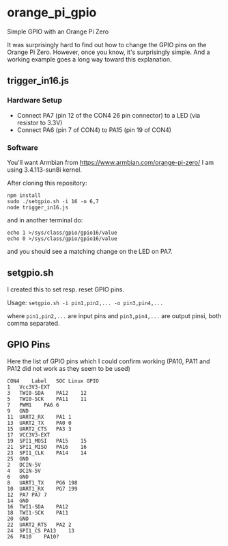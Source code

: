 # orange_pi_gpio
Simple GPIO with an Orange Pi Zero

It was surprisingly hard to find out how to change the GPIO pins on the Orange Pi Zero. However, once you know, it's surprisingly simple. And a working example goes a long way toward this explanation.

## trigger_in16.js

### Hardware Setup

* Connect PA7 (pin 12 of the CON4 26 pin connector) to a LED (via resistor to 3.3V)
* Connect PA6 (pin 7 of CON4) to PA15 (pin 19 of CON4)

### Software

You'll want Armbian from https://www.armbian.com/orange-pi-zero/
I am using 3.4.113-sun8i kernel.

After cloning this repository:
```
npm install
sudo ./setgpio.sh -i 16 -o 6,7
node trigger_in16.js
```

and in another terminal do:
```
echo 1 >/sys/class/gpio/gpio16/value
echo 0 >/sys/class/gpio/gpio16/value
```

and you should see a matching change on the LED on PA7.

## setgpio.sh

I created this to set resp. reset GPIO pins.

Usage: `setgpio.sh -i pin1,pin2,... -o pin3,pin4,...`

where `pin1,pin2,...` are input pins and
`pin3,pin4,...` are output pinsi, both comma separated.

## GPIO Pins

Here the list of GPIO pins which I could confirm working (PA10, PA11 and PA12 did not work as they seem to be used)

```
CON4	Label	SOC	Linux GPIO
1	Vcc3V3-EXT		
3	TWI0-SDA	PA12	12
5	TWI0-SCK	PA11	11
7	PWM1	PA6	6
9	GND		
11	UART2_RX	PA1	1
13	UART2_TX	PA0	0
15	UART2_CTS	PA3	3
17	VCC3V3-EXT		
19	SPI1_MOSI	PA15	15
21	SPI1_MISO	PA16	16
23	SPI1_CLK	PA14	14
25	GND		
2	DCIN-5V		
4	DCIN-5V		
6	GND		
8	UART1_TX	PG6	198
10	UART1_RX	PG7	199
12	PA7	PA7	7
14	GND		
16	TWI1-SDA	PA12	
18	TWI1-SCK	PA11	
20	GND		
22	UART2_RTS	PA2	2
24	SPI1_CS	PA13	13
26	PA10	PA10?	
```
